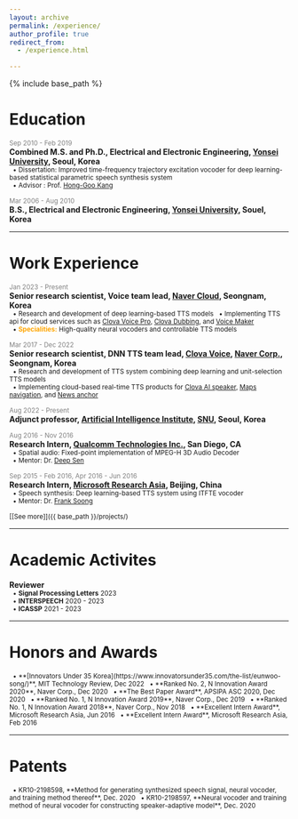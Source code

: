 ```yaml
---
layout: archive
permalink: /experience/
author_profile: true
redirect_from: 
  - /experience.html

---
```


{% include base_path %}

# Education
<span style="color:gray"><small>Sep 2010 - Feb 2019</small></span>  
**Combined M.S. and Ph.D., Electrical and Electronic Engineering, [Yonsei University](https://www.yonsei.ac.kr/en_sc/index.jsp), Seoul, Korea**  
<small>
  &nbsp;&nbsp;&bull; Dissertation: Improved time-frequency trajectory excitation vocoder for deep learning-based statistical parametric speech synthesis system  
  &nbsp;&nbsp;&bull; Advisor : Prof. [Hong-Goo Kang](http://dsp.yonsei.ac.kr/)  
</small>

<span style="color:gray"><small>Mar 2006 - Aug 2010</small></span>  
**B.S., Electrical and Electronic Engineering, [Yonsei University](https://www.yonsei.ac.kr/en_sc/index.jsp), Souel, Korea**  

***
# Work Experience
<span style="color:gray"><small>Jan 2023 - Present</small></span>  
**Senior research scientist, Voice team lead, [Naver Cloud](https://navercloudcorp.com/lang/en/), Seongnam, Korea**  
<small>
  &nbsp;&nbsp;&bull; Research and development of deep learning-based TTS models
  &nbsp;&nbsp;&bull; Implementing TTS api for cloud services such as [Clova Voice Pro](https://www.ncloud.com/product/aiService/clovaVoice), [Clova Dubbing](https://clovadubbing.naver.com/), and [Voice Maker](https://clovadubbing.naver.com/voicemaker)   
  &nbsp;&nbsp;&bull; **<strong style="color:orange">Specialities:</strong>** High-quality neural vocoders and controllable TTS models  
</small>

<span style="color:gray"><small>Mar 2017 - Dec 2022</small></span>  
**Senior research scientist, DNN TTS team lead, [Clova Voice](https://clova.ai/ko), [Naver Corp.](https://www.navercorp.com/en), Seongnam, Korea**  
<small>
  &nbsp;&nbsp;&bull; Research and development of TTS system combining deep learning and unit-selection TTS models  
  &nbsp;&nbsp;&bull; Implementing cloud-based real-time TTS products for [Clova AI speaker](https://blog.naver.com/clova_ai/221409341851), [Maps navigation](https://blog.naver.com/naver_map/222109060982), and [News anchor](https://blog.naver.com/clova_ai/221981676372)   
</small>

<span style="color:gray"><small>Aug 2022 - Present</small></span>  
**Adjunct professor, [Artificial Intelligence Institute](https://aiis.snu.ac.kr/eng/), [SNU](https://en.snu.ac.kr/index.html), Seoul, Korea**  

<span style="color:gray"><small>Aug 2016 - Nov 2016</small></span>  
**Research Intern, [Qualcomm Technologies Inc.](https://www.qualcomm.com/company?#about), San Diego, CA**  
<small>
  &nbsp;&nbsp;&bull; Spatial audio: Fixed-point implementation of MPEG-H 3D Audio Decoder  
  &nbsp;&nbsp;&bull; Mentor: Dr. [Deep Sen](https://www.researchgate.net/profile/Deep-Sen)  
</small>

<span style="color:gray"><small>Sep 2015 - Feb 2016, Apr 2016 - Jun 2016</small></span>  
**Research Intern, [Microsoft Research Asia](https://www.microsoft.com/en-us/research/lab/microsoft-research-asia/), Beijing, China**  
<small>
  &nbsp;&nbsp;&bull; Speech synthesis: Deep learning-based TTS system using ITFTE vocoder  
  &nbsp;&nbsp;&bull; Mentor: Dr. [Frank Soong](https://www.researchgate.net/profile/Frank-Soong)  
</small>

<small>[[See more]]({{ base_path }}/projects/)</small>  

***
# Academic Activites
**Reviewer**  
<small>
  &nbsp;&nbsp;&bull; **Signal Processing Letters** 2023  
  &nbsp;&nbsp;&bull; **INTERSPEECH** 2020 - 2023  
  &nbsp;&nbsp;&bull; **ICASSP** 2021 - 2023  
</small>

***
# Honors and Awards
<small>
  &nbsp;&nbsp;&bull; **[Innovators Under 35 Korea](https://www.innovatorsunder35.com/the-list/eunwoo-song/)**, MIT Technology Review, Dec 2022  
  &nbsp;&nbsp;&bull; **Ranked No. 2, N Innovation Award 2020**, Naver Corp., Dec 2020  
  &nbsp;&nbsp;&bull; **The Best Paper Award**, APSIPA ASC 2020, Dec 2020  
  &nbsp;&nbsp;&bull; **Ranked No. 1, N Innovation Award 2019**, Naver Corp., Dec 2019  
  &nbsp;&nbsp;&bull; **Ranked No. 1, N Innovation Award 2018**, Naver Corp., Nov 2018  
  &nbsp;&nbsp;&bull; **Excellent Intern Award**, Microsoft Research Asia, Jun 2016  
  &nbsp;&nbsp;&bull; **Excellent Intern Award**, Microsoft Research Asia, Feb 2016  
</small>

***
# Patents
<small>
  &nbsp;&nbsp;&bull; KR10-2198598, **Method for generating synthesized speech signal, neural vocoder, and training method thereof**, Dec. 2020  
  &nbsp;&nbsp;&bull; KR10-2198597, **Neural vocoder and training method of neural vocoder for constructing speaker-adaptive model**, Dec. 2020  
</small>
